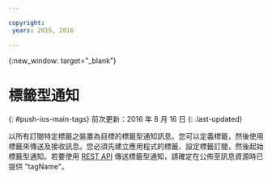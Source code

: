 ```yaml
---

copyright:
 years: 2015, 2016

---
```


{:new_window: target="_blank"}
# 標籤型通知 
{: #push-ios-main-tags}
前次更新：2016 年 8 月 16 日
{: .last-updated}

以所有訂閱特定標籤之裝置為目標的標籤型通知訊息。您可以定義標籤，然後使用標籤來傳送及接收訊息。您必須先建立應用程式的標籤、設定標籤訂閱，然後起始標籤型通知。若要使用 [REST API](https://mobile.{DomainName}/imfpushrestapidocs/) 傳送標籤型通知，請確定在公佈至訊息資源時已提供 "tagName"。 
